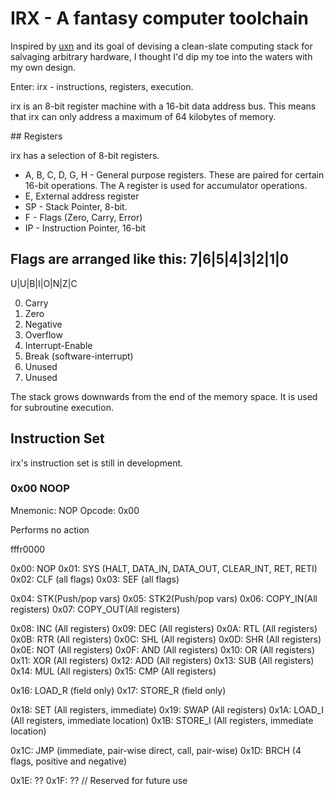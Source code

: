 # IRX - A fantasy computer toolchain

Inspired by [uxn](https://100r.co/site/uxn.html) and its goal of 
devising a clean-slate computing stack for salvaging arbitrary hardware,
I thought I'd dip my toe into the waters with my own design.

Enter: irx - instructions, registers, execution.

irx is an 8-bit register machine with a 16-bit data address bus.
This means that irx can only address a maximum of 64 kilobytes of memory.

## Registers 

irx has a selection of 8-bit registers.

 * A, B, C, D, G, H - General purpose registers. These are paired for certain 16-bit operations. The A register is used for accumulator operations.
 * E, External address register
 * SP - Stack Pointer, 8-bit.
 * F - Flags (Zero, Carry, Error)
 * IP - Instruction Pointer, 16-bit

Flags are arranged like this:
  7|6|5|4|3|2|1|0
  ---------------
  U|U|B|I|O|N|Z|C

0) Carry
1) Zero
2) Negative
3) Overflow
4) Interrupt-Enable
5) Break (software-interrupt)
6) Unused
7) Unused

The stack grows downwards from the end of the memory space. It is used
for subroutine execution.

## Instruction Set

irx's instruction set is still in development.

### 0x00 NOOP

Mnemonic: NOP
Opcode: 0x00

Performs no action

fffr0000

0x00: NOP
0x01: SYS (HALT, DATA_IN, DATA_OUT, CLEAR_INT, RET, RETI)
0x02: CLF (all flags)
0x03: SEF (all flags)

0x04: STK(Push/pop vars)
0x05: STK2(Push/pop vars)
0x06: COPY_IN(All registers)
0x07: COPY_OUT(All registers)

0x08: INC (All registers)
0x09: DEC (All registers)
0x0A: RTL (All registers)
0x0B: RTR (All registers)
0x0C: SHL (All registers)
0x0D: SHR (All registers)
0x0E: NOT (All registers)
0x0F: AND (All registers)
0x10: OR (All registers)
0x11: XOR (All registers)
0x12: ADD (All registers)
0x13: SUB (All registers)
0x14: MUL (All registers)
0x15: CMP (All registers)

0x16: LOAD_R (field only)
0x17: STORE_R (field only)

0x18: SET (All registers, immediate)
0x19: SWAP (All registers)
0x1A: LOAD_I (All registers, immediate location)
0x1B: STORE_I (All registers, immediate location)

0x1C: JMP (immediate, pair-wise direct, call, pair-wise)
0x1D: BRCH (4 flags, positive and negative)

0x1E: ??
0x1F: ?? // Reserved for future use







